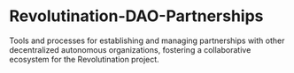 # Revolutination-DAO-Partnerships
Tools and processes for establishing and managing partnerships with other decentralized autonomous organizations, fostering a collaborative ecosystem for the Revolutination project.

